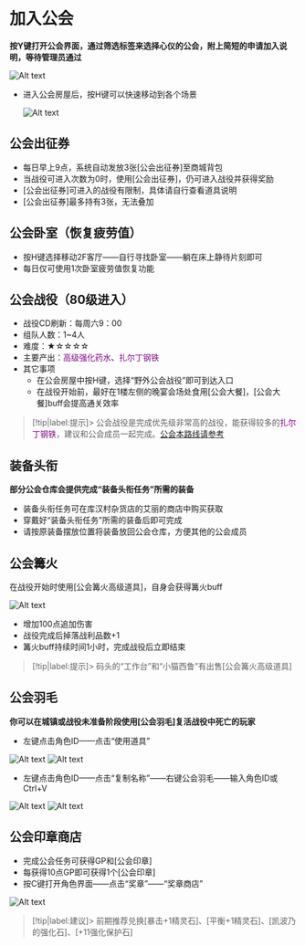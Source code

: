# 加入公会 <!-- {docsify-ignore-all} -->
**按Y键打开公会界面，通过筛选标签来选择心仪的公会，附上简短的申请加入说明，等待管理员通过**

![Alt text](/image/image-8.png ':size=50%')

-   进入公会房屋后，按H键可以快速移动到各个场景

    ![Alt text](/image/image-9.png ':size=20%')

## 公会出征券 
-   每日早上9点，系统自动发放3张[公会出征券]至商城背包
-   当战役可进入次数为0时，使用[公会出征券]，仍可进入战役并获得奖励
-   [公会出征券]可进入的战役有限制，具体请自行查看道具说明
-   [公会出征券]最多持有3张，无法叠加

## 公会卧室（恢复疲劳值）
-   按H键选择移动2F客厅——自行寻找卧室——躺在床上静待片刻即可
-   每日仅可使用1次卧室疲劳值恢复功能

## 公会战役（80级进入） 
-   战役CD刷新：每周六9：00
-   组队人数：1~4人
-   难度：★☆☆☆☆
-   主要产出：<a style="color: purple;">高级强化药水</a>、<a style="color: purple;">扎尔丁钢铁</a>
-   其它事项
    -   在公会房屋中按H键，选择“野外公会战役”即可到达入口
    -   在战役开始前，最好在1楼左侧的晚宴会场处食用[公会大餐]，[公会大餐]buff会提高通关效率
    

> [!tip|label:提示]> 公会战役是完成优先级非常高的战役，能获得较多的<a style="color: purple;">扎尔丁钢铁</a>，建议和公会成员一起完成。[公会本路线请参考](https://tieba.baidu.com/p/8270257735)
    

## 装备头衔
**部分公会仓库会提供完成“装备头衔任务”所需的装备**
-   装备头衔任务可在库汉村杂货店的艾丽的商店中购买获取
-   穿戴好“装备头衔任务”所需的装备后即可完成
-   请按原装备摆放位置将装备放回公会仓库，方便其他的公会成员

## 公会篝火
在战役开始时使用[公会篝火高级道具]，自身会获得篝火buff

![Alt text](/image/image-6.png)
-   增加100点追加伤害
-   战役完成后掉落战利品数+1
-   篝火buff持续时间1小时，完成战役后立即结束

> [!tip|label:提示]> 码头的“工作台”和“小猫西鲁”有出售[公会篝火高级道具]


## 公会羽毛
**你可以在城镇或战役未准备阶段使用[公会羽毛]复活战役中死亡的玩家**
-  左键点击角色ID——点击“使用道具”

![Alt text](/image/image-1.png)    ![Alt text](/image/image-4.png ':size=15%')

-  左键点击角色ID——点击“复制名称”——右键公会羽毛——输入角色ID或Ctrl+V


![Alt text](/image/image-3.png)    ![Alt text](/image/image-2.png)

## 公会印章商店
-  完成公会任务可获得GP和[公会印章]
-  每获得10点GP即可获得1个[公会印章]
-  按C键打开角色界面——点击“奖章”——“奖章商店”

![Alt text](/image/image-7.png ':size=50%')

> [!tip|label:建议]> 前期推荐兑换[暴击+1精灵石]、[平衡+1精灵石]、[凯波乃的强化石]、[+11强化保护石]

